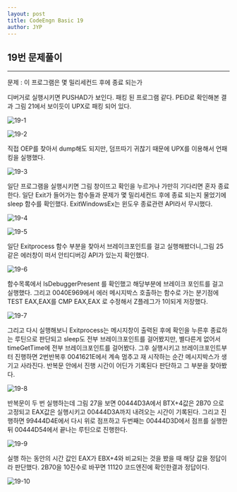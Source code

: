 ```yaml
---
layout: post
title: CodeEngn Basic 19
author: JYP
---
```



## 19번 문제풀이
-----
문제 : 이 프로그램은 몇 밀리세컨드 후에 종료 되는가 

디버거로 실행시키면 PUSHAD가 보인다. 패킹 된 프로그램 같다. PEiD로 확인해본 결과 그림 21에서 보이듯이 UPX로 패킹 되어 있다. 

![19-1](https://lh3.googleusercontent.com/T5ehmbNfgtJfeeWdg0F01UYCWA2Z4Jloc-1bNKMTWliyTvScGIlTq3AbhGMEXJlDW-dAu7Ox4eM0LqKaFkbowEljqy3OvI6Mn0Jyknlf4GkW__nnwO-1WkOQ4BNfHTrdacxjAMChXvnQph8vvDJ0d3GbjR7p5iGXAplwIZmUhbzIooe_KYl9NE2sneccph0UFEV3Po4YzMvOB8b-B7NFOztZKUAKjtotauG4zof290x9VhjxcS4OgEB-pP_GRxqBPbXcOwWapAyEnH1pz9Gt7NufLm2l-qH8qeXqgWrzTIOxYd1EDZNQdPWI8DJf86k1l4EkdSJl8Ud6_LgH-KV0ILV61hh2XXfH8IqXh8e0FKkwvOkHqYERhbdg8ikO5JYKBNzJxNF-PVyQiwbOghEz2uVMuzpgWs8dLdZBuvbE0zX-VBNbIhTKals_D09vIa8yIRoFjrvlrN2GsrnPEhMHIPC130193fbnYFCRbB_sePnVpItakJpLAXhsDs91h-I-1yLGnf08lqjLXs3OzShfLXWzLIiFSJqwWmfz308XB5noVMNA52T3HfvfvSm9WycJZsQL77hQbCFi7HZ3WC99r2N3GnARHMWTcE4c47-3gPmUTVY4ulA=w637-h185-no)

![19-2](https://lh3.googleusercontent.com/xM6rjwfiHIYq2qz1gVtlhSBbCfJ2QZaXtOlcwjD7IctLfzSxrZojFQ0qRVRT9QR9fq_Lbr3Q0pcQUCHt4JC1kT2IKAKTRZ8escvmXHV9yrqOt2mbzborp07JAYy4MJciGw40Vp0SF0wlWYoi-OWBneVUYQIH5P0W5z4Yzc0k_S9zJv6HAoYwvMtmOfnnqOW38IdoH4BXVfsWCxP4wAdzUQkQc0y6jxanKHLxCV5OgMmRQKu_-mf63aVuXSOpIlVj1mkLITfUxYBdKWhTpMyRfmKrmfcEfXA_SLaSPS11VVQIsF3D8Cub_iUdq8Y_QVbU7TOaDLt7mpy_02h3sUVeXPGCBCKz36uR0CvJSIBSTNOIe1dPxEIarth8vV0CrwGC5E7rS4vgmpgvmpkXkFUyBnhddFS9tvkouP99pgelYNhpo_Yg5FUkOCnb2t8iFz0dbRY8b9XQzsRn7FuDCBZ5hTJGC4xIji8fcZJFerpVp27oLhvKYN6kOyUrxVhBZfBNhbt5vFTkhnnTcDti15-KZ37rm-MKxMW0IQmfmcjUXwoZQi9p90mqfGeezIdFRBvBDbR2LPkVmew-V5bSlDllDqQkBdDjif0uCDcFrs43HfL0GxY=w422-h243-no)

직접 OEP를 찾아서 dump해도 되지만, 덤프따기 귀찮기 때문에 UPX를 이용해서 언패킹을 실행했다.

![19-3](https://lh3.googleusercontent.com/OknOWYOvA_Nq8DZ0bb4WRWCV2qc1aeMNeUlJbHG3fFNnsi96po3j0eMNvMZaURsv16zR_M1i1qhzjM7Q3Id71iveLGad-U5W_mQz3GtsMa-Y9LengG13TnCBdoK7GBWr3gFizxuwAtTaZ5Y_DhvctkDE2fM5_t-kGxJ5k8DUBmE8H5-b9mm3ivtNotlH-cyJeKQhdKvBhGTLd6jMsQ4hxjudFQoG5d2ZGkxfw3OdlA2nL17eGkIwjq2DWmXAe7a69J5IWrjGQglpVBAWG2cn3GvVw6EeJacM4on8Ki-DygUwsbL-Am6TBcoxmC8dJcs49K8dXbQJYc-YRE_dWI1pOyiEcDgEpSyoIm1-WhekRsZRmxBSca4KYfHwHtmPDMF0aBMkBD6xt2nwzUOg_O3tGwbzYhY-Cqtb_9d0w4AR2kKuTAdYF15XNajSJM4ZoD3LHL_96ADcmYBqOa4lTdqf8S4fqQXJKd3Qnp9nyFpsXxf3v7XCUS79G_IFN2gKf9wmcZ6OOnVOzrOP59P3i_jcQdZ2VNrCtthXlsbKIFWsUc2hxKuoblU5cJaLv8el4qI52D-XiPoFjGv8VCKkSY2gUCxFsn5HMQrIJtpgrintnIR8pQY=w669-h438-no)

일단 프로그램을 실행시키면 그림 창이뜨고 확인을 누르거나 가만히 기다리면 혼자 종료한다.
일단 Exit가 들어가는 함수들과 문제가 몇 밀리세컨드 후에 종료 되는지 물었기에 sleep 함수를 확인했다. ExitWindowsEx는 윈도우 종료관련 API라서 무시했다.

![19-4](https://lh3.googleusercontent.com/FgYDWQpdudccVnWFfIH0yQtGQMf5h09CtPKPBT61VPd2ZfUg5ouK9RoCbtpIm6PElI5pNtXS5fDmhN3HdeFpsIoasziiOvbZ3IXnkLuAC422--NT5fdQQ01CNv-u6LimZlSL6WB3g4CvfuSFOKXcDv3J9enjn8gN8aYpAvxxbdEGijfo5DmTnDDEYLgddPkRSHcrRwJNERTWFHKtA3oAwkAjT6iBg6YGthG8an38SP7NoPgdCpg8-gLFKhyN2ncO7G0aGFHf2ZPmXJfyE6XCkvievnLwcpr-0ufq7hC-XqsdOfV-ab8xa230Joasp_Qi3gf8wYs9QB-qKTtnNFU4gYxbwU4LKkk-S4gANlG9Ww9Zj-KbxnFYYWAA5GE-HEsio2uDY-GQQLyUS-CM72GyND3KjChtZOOQbb7uQiyT9skDAOZ88JoeruJzdE6yA2LYyZb1dTlCMSV4mdI8vHyUTRyP6BJ5zEDQXK5TZslxrfy5rr5f-0fC1XKi_NNnDN4u945Ys6GNtCiC5FQO-jMBlMwJBVzjQoXHuplfpExN7dY4RU1GltWZ_YomtGFOWn7pRdm6GBKRYN9OFgcMzLTY0Zs1gRUDR4HzTRmmMsx1Q1BWF0k=w228-h103-no)

![19-5](https://lh3.googleusercontent.com/ZgZUSZAzCyPn2EfndKqPP2mqs1qa-Z8bHdAn6ACXZRp4BMt57fl6SLwsgQuIvMIRyWqiMXncw-N7KpgKbFdBM-yRBgf0uf80hI6kuwRqKBNyhHmeEjdKWVWWoAqr1FmSpMvYy6oTCtWOfn961h1auEuOIG7LKk-OEpBtlhg3zYIW4nPbgoes2VC-hoXzUlQW6DS1B256ImCxi0LohQ-e9LKDcYaM150NQPoQi4-_U-fqPqEW-kTZbmN7A6peqBAfJQSzuPmHt2P_l1JceaxwFkGkEU7-7Rf24rtFd3c1uGgcG5pwfUfNUSY_boxB_f0emwWmJQWOTlApmNlichDpBOxzRLCp3uaFgGzeV57tQhMgrGbO4wtYxWFNYNGy_auheIqrLNSo3NN85j6RQgvaF1JDlN2leLSCZLzDL-DlVWpJ0lJe5c2bEkbxB64A21kiTfp4JAxWd6pq9Zi_pr5o5w4SDx3TsvZTSXdp9qWIX76aNvODwycytBdeZHmqGsJTvAQKDBU0TC4V4XXdqiTW_aD1lEUYhN1IWfvBAA-Z9CBh69cDTbf-nAFIB0N97yEcdglSxdQU7V-yjnqojCVEH1__hhT9eldm4gxOSPNGktrSqqI=w480-h56-no)

일단 Exitprocess 함수 부분을 찾아서 브레이크포인트를 걸고 실행해봤더니,그림 25 같은 에러창이 떠서 안티디버깅 API가 있는지 확인했다.

![19-6](https://lh3.googleusercontent.com/gUkiqd85vA3Tj--QXkV0NEn65cfrv9s97DCUF1GIRsaF7B-G7sN0yiA3Mw5KjPnAI2IrjDBwedpmjhN0oM42KOzqYmWT_sYlrspVy29JSFgFDVob54l16iNGBHS7EZhQWOEBDDs649vmBctH3CTUZ2V_5wMsQNhBLE-rN2j3uiG6RUdpA348oj5jPgR7M02fCZKUjIIonB7Nelt3g7NWmylPVz_EOwI6XpEzwXFZ-X3pEpZWopLi10aOB4Seq0Qr-v0lklR24LzbhjTLBrIcaojn1noxD_j5eM-ckxVcKeq9Oiw4ldRvGZ1oxjwEq8XuceHNoDWZv7heVxOdcj-FNEpq3S5Y-E6l3Lx2OfA6M68PqRR8wv5ydXkgfQO5s24uaqgZspHKbsrMHQngGxw3QI8_K20RnWtqEridgsus3f2xmKC0I5codyCXREQJ_Riu61K4zW-yiXn-REHZ3w-RbOCPQrfkPOCcEAwL_5Sa6LYvx5bFLoy816xoRpkGiJMEC2ydvMM0IWY8a8AcIOjyr3c2vzYvQDd97j-yXwuCiAV8CUh4VQqhkNAWnMPt4-OJqdnvUUeMq_Zkt1begvcdLbtW9bTNuK7apscCEWzfXsY6i70=w659-h121-no)

함수목록에서 IsDebuggerPresent 를 확인했고 해당부분에 브레이크 포인트를 걸고 실행했다.
그리고 0040E969에서 에러 메시지박스 호출하는 함수로 가는 분기점에 TEST EAX,EAX를
CMP EAX,EAX 로 수정해서 Z플레그가 1이되게 저장했다.

![19-7](https://lh3.googleusercontent.com/5Sos__pg5xSrsVBroj0FK0VichA-mh2dbrQMiMR8LvUtM1aXqvyPzC0OBI_D7EqZGNrQyN_DS1okaPiyVe7LUUowsWjONbMAyz8g1QJlS6bJOGmmhu6kshY9SpvSXPb8SWKA6WRl6vDq0SX4OENtLggr2NV4VWXHY9jsyZ-nCniooUeV2aG4UT8HNZAXy_Xw-Ae_Jcq81m1a76i-rPtqZI9OL2z5koseE-uFZ1mRULbRQCwzX_mSVD6u5cjx4LMvC4efm_3Rd29Kb7PfjHGSgJcs0Gb0b0gC_bjCtb2EHjEbjbH2mc5tmmr1MjkVYu-5RXeZMRqjkXDFskf6ZRbWZNbuL5HFuRBDn3pBfVmeWSjivkyrOvF_FXYsFVkw7vvzVRpuL8VcaBsVLVr2kUIK_2Cf3ZmPb0BzAJ-JXuUJgxVumiaW4zCCsT9tZ8SIyfjWnqwSOwtK_bWAVD-qUuIJRGEU8_E_HFRp3d8czE9C0NjM8jI1bFV70yP8elNGPXH8LY6-ulpwzRp7J4O9XLeNcYhVzR2_AumS9cD_5QOGbgo58eiHL7DI0ExMWJSSy6hHvRu55L8Yw9aN-MeTXr31ZA7dJG41zh_OmWWUjlZog68QerI=w733-h79-no)

그리고 다시 실행해보니 Exitprocess는 메시지창이 출력된 후에 확인을 누른후 종료하는 루틴으로 판단되고 sleep도 전부 브레이크포인트를 걸어봤지만, 별다른게 없어서 timeGetTime에 전부 브레이크포인트를 걸어봤다. 그후 실행시키고 브레이크포인트부터 진행하면 2번반복후 0041621E에서 계속 멈추고 재 시작하는 순간 메시지박스가 생기고 사라진다. 반복문 안에서 진행 시간이 어딘가 기록된다 판단하고 그 부분을 찾아봤다.

![19-8](https://lh3.googleusercontent.com/nWJkBl5yonX-75n2EklDytorNizWERq0qBsrDbUbakElNIq1pafgZaasXq0hFf9m52niGqtd1qx6sJEjLGzZ28D9f_7xar3WeTN7H8ofixvRkTkqi9M6HXLrGOZaue9XZJh9Mg1r9SWGQKG72_loat_h4eYyG3EfvH1xb--RPFDnrZy3tVlDsUYzSMQC5I5k0piSwIEJf98ZSTemAIkKvA_-ji9n1ae2-clyBLBLRfRmX0EzWU_X-bEkAvgyNKlQDGUKIkmzZ7ph0CI23CnlmDAcjqu-UpYzhXFivPTY_YFvM8e0rXWv2rEPvPNj7iJ4lf8QXYvhFWceQAEG9R_vAtPGOMfs1As7kkyc0htr9f4dR1STFKfMrPBb5mDF8fwx0OL07AKZOtrfRrMb5a8uPyUTWzbuSBvpgHC_VeNhpin7ik1wtHlc-26A-jxqMe6yMaVh_BmnwLfKQvxk_ZrNzrEGHg8v1I7a1XgzZZDQtj_FmPcXZEn53oIVXtbnCP_WaIKgzAn0qlJDBaXGX5eKlJ69-S1tWbxo1vmi5JoRtow_rfBuWR0o5uu1NW6quqxccwIVrz7niuUJ3SMy1Oj_sjzhU6JlwMKZj0kVnHSKEziXWrk=w451-h18-no)

반복문이 두 번 실행하는데 그림 27을 보면 00444D3A에서 BTX+4값은 2B70 으로 고정되고 EAX값은 실행시키고 00444D3A까지 내려오는 시간이 기록된다. 그리고 진행하면 99444D4E에서 다시 위로 점프하고 두번째는 00444D3D에서 점프를 실행한 뒤 00444D54에서 끝나는 루틴으로 진행한다.

![19-9](https://lh3.googleusercontent.com/bqYr3Fuz4SZpRUrk3gsFXj94z2CXszANpbN5_CZ_eiIUVlTDb1Vp-edrWNWMgDhriMz5NNoBotKmpbKEeNVgEFGmn6Ptj6CgyICsY3PuXLWD7Y3XxbB816jjzaYJH_KbRUi1x610pW6mxsx0-QyQqQdhWgwkBLF1Zv7oRYxBsVg34eiDLYxLA0I4JRs1dFpYFaculFwc26ZIKoLDPDdvZt2N6gEZcdhvVkLYoosRcwAUvT2AjL4LfmfG9nymwMKzEalSe-m_3BrYZq2dnTkjB-inAx2f2Ux6gwOgMFPAtXOtbs0M1bM30NP7SbUlX-NsvvFNj2pQwCt1TvX7Y34vVleQFQSZN2rsJSjQuGRCL-eOlafsqga45Xl_xDBLdpX99SlK73Wa10ffEDDgK_1ieu8JOL0ZmGE7zQh77Por-AXC_Ce6hXt_BSbDCNMc6_f3pjJlmCJOdTVQQwnmCmxPvly1VItq9BCrNpC0Q3OEBL_XgsAJO4-7wc2xCTivs-5PUhr0gc2rJHur0h2MgmkXcbfJiffAVttwkcKNp2rrGbUvobd5zedqU2Nu1a54C3k9p069MFQYe_5pthVYMdrvD4LJWbdbQnWii1bDB5JlsaedaSI=w551-h213-no)

실행 하는 동안의 시간 값인 EAX가 EBX+4와 비교되는 것을 봤을 때 해당 값을 정답이라 판단했다. 2B70을 10진수로 바꾸면 11120 코드엔진에 확인한결과 정답이다.

![19-10](https://lh3.googleusercontent.com/H8LOfg1iOVpPrAnNN9LBp6j301T34l2twnZZI7y3EsZL1yzuWlsdJKz4wigniAhctcnXOq0S0l8FRPy_148fegP4c6LbU1HIjBVuKXUbiBKAMnbQLpGQpxOGFOSH1ZQHthBZFV0HbKpscHNXs7_iLDPgAL46Ac37mwT9eExdXXGpPpwd8ibcve1-zuBRLYQEdh3KKvHWifFuBV1XsRO5Q1dEZcp9BjRLjMMHHLGuxsEb3-D7wpLSUQIXQiInwcioZ_vA03dfhP4rR28lQ3cUR3SE406idIYObO5Jy8DYL1D4eCJkMFswR4LTqE5eYfucC0Y_lHkEaJEOGmetewCW1B39b2DlLmq68PAJ02pxHpRg0iqqRku-Cil9Lv-oTjiUx5gQyYQAMN9IuEH7elw1VR_xVBVn9EhUUWZtmavImWuEXrUEu98MwMkBvRvQQCVvj06tvi9Ig1JNDZr8iiDX_PYC9ZEgrx_-A0l1iMNmf3fRthcx0L25Ai8rpnRfcY1Lylc7v91LxVEZEbdoytH9Y0yMcEOoqanT1Ytfkb9Ymz8eni0teIP4_fF8oFpc1pZPQEQYfNKiJCLwQDzlNKNKfPLIJpeY203r53lZ4I-HKuL8eTY=w285-h105-no)


